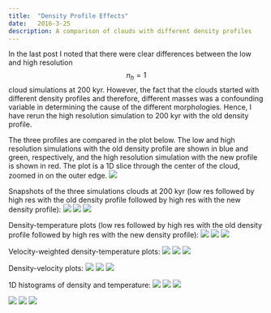 ```yaml
---
title:  "Density Profile Effects"
date:   2016-3-25
description: A comparison of clouds with different density profiles 
---
```


In the last post I noted that there were clear differences between the 
low and high resolution $$n_h = 1$$ cloud simulations at 200 kyr. However,
the fact that the clouds started with different density profiles and therefore,
different masses was a confounding variable in determining the cause of the
different morphologies. Hence, I have rerun the high resolution simulation 
to 200 kyr with the old density profile. 

The three profiles are compared in the plot below. The low and high resolution
simulations with the old density profile are shown in blue and green, respectively,
and the high resolution simulation with the new profile is shown in red. The plot is
a 1D slice through the center of the cloud, zoomed in on the outer edge.
<img src="{{ site.url }}assets/images/density_profiles.png">


Snapshots of the three simulations clouds at 200 kyr (low res followed by high res with the old
density profile followed by high res with the new density profile):
<img src="{{ site.url }}assets/images/swn1_lowres_200.png">
<img src="{{ site.url }}assets/images/swn1_highres_old_200.png">
<img src="{{ site.url }}assets/images/swn1_highres_200.png">


Density-temperature plots (low res followed by high res with the old
density profile followed by high res with the new density profile):
<img src="{{ site.url }}assets/images/swn1_lowres_nT_200.png">
<img src="{{ site.url }}assets/images/swn1_highres_old_nT_20.png">
<img src="{{ site.url }}assets/images/swn1_highres_nT_20.png">

Velocity-weighted density-temperature plots:
<img src="{{ site.url }}assets/images/swn1_lowres_nvT_200.png">
<img src="{{ site.url }}assets/images/swn1_highres_old_nvT_20.png">
<img src="{{ site.url }}assets/images/swn1_highres_nvT_20.png">

Density-velocity plots:
<img src="{{ site.url }}assets/images/swn1_lowres_nv_200.png">
<img src="{{ site.url }}assets/images/swn1_highres_old_nv_20.png">
<img src="{{ site.url }}assets/images/swn1_highres_nv_20.png">

1D histograms of density and temperature:
<img src="{{ site.url }}assets/images/swn1_lowres_n_200.png">
<img src="{{ site.url }}assets/images/swn1_highres_old_n_20.png">
<img src="{{ site.url }}assets/images/swn1_highres_n_20.png">

<img src="{{ site.url }}assets/images/swn1_lowres_T_200.png">
<img src="{{ site.url }}assets/images/swn1_highres_old_T_20.png">
<img src="{{ site.url }}assets/images/swn1_highres_T_20.png">




